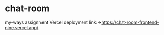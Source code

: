 # chat-room
my-ways assignment
Vercel deployment link:->https://chat-room-frontend-nine.vercel.app/
